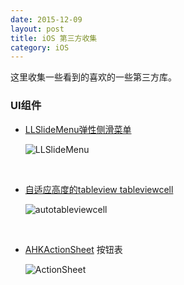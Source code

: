 ```yaml
---
date: 2015-12-09
layout: post
title: iOS 第三方收集
category: iOS
---
```


这里收集一些看到的喜欢的一些第三方库。



### UI组件

* [LLSlideMenu弹性侧滑菜单](https://github.com/lilei644/LLSlideMenu)
  
  ![LLSlideMenu](http://cc.cocimg.com/api/uploads/image/20151202/1449018401262461.gif)
  
  ​ 
  
* [自适应高度的tableview tableviewcell](http://code.cocoachina.com/view/128497)
  
  ![autotableviewcell](http://code.cocoachina.com/uploads/attachments/20151201/128497/43dbe49c32475ee9903aec7110ea375a.gif)
  
  ​


* [AHKActionSheet](https://github.com/fastred/AHKActionSheet) 按钮表
  
  ![ActionSheet](https://raw.githubusercontent.com/fastred/AHKActionSheet/master/example.gif)

